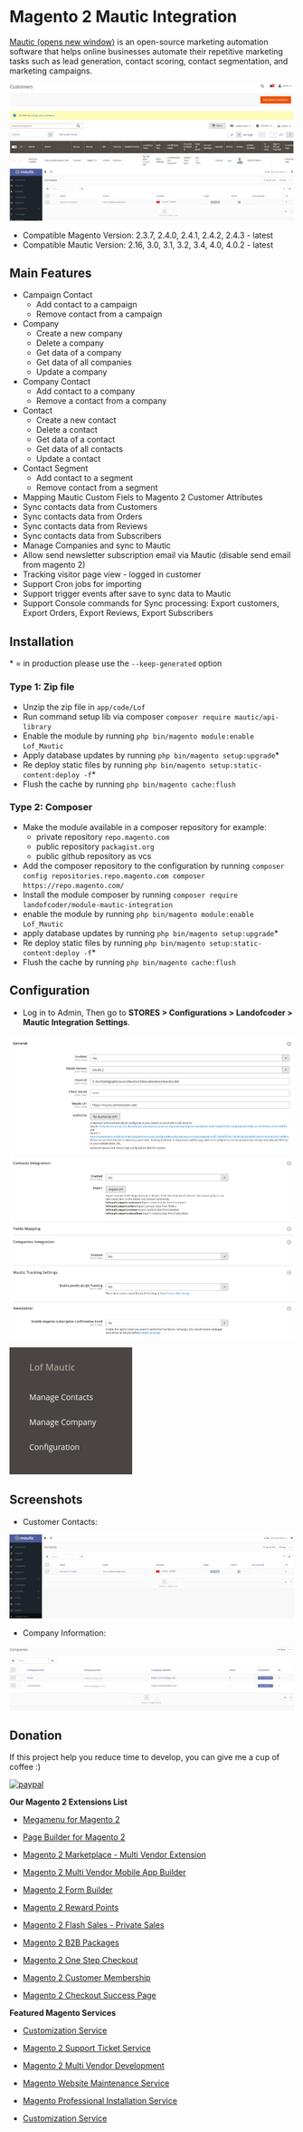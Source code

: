 # Magento 2 Mautic Integration

[Mautic (opens new window)](https://www.mautic.org/) is an open-source marketing automation software that helps online businesses automate their repetitive marketing tasks such as lead generation, contact scoring, contact segmentation, and marketing campaigns.

![Magento 2 Mautic Integration Module](./assets/5_preview.png)

* Compatible Magento Version: 2.3.7, 2.4.0, 2.4.1, 2.4.2, 2.4.3 - latest
* Compatible Mautic Version: 2.16, 3.0, 3.1, 3.2, 3.4, 4.0, 4.0.2 - latest

## Main Features

- Campaign Contact
    + Add contact to a campaign
    + Remove contact from a campaign
- Company
    + Create a new company
    + Delete a company
    + Get data of a company
    + Get data of all companies
    + Update a company
- Company Contact
    + Add contact to a company
    + Remove a contact from a company
- Contact
    + Create a new contact
    + Delete a contact
    + Get data of a contact
    + Get data of all contacts
    + Update a contact
- Contact Segment
    + Add contact to a segment
    + Remove contact from a segment
- Mapping Mautic Custom Fiels to Magento 2 Customer Attributes
- Sync contacts data from Customers
- Sync contacts data from Orders
- Sync contacts data from Reviews
- Sync contacts data from Subscribers
- Manage Companies and sync to Mautic
- Allow send newsletter subscription email via Mautic (disable send email from magento 2)
- Tracking visitor page view - logged in customer
- Support Cron jobs for importing
- Support trigger events after save to sync data to Mautic
- Support Console commands for Sync processing: Export customers, Export Orders, Export Reviews, Export Subscribers


## Installation
\* = in production please use the `--keep-generated` option

### Type 1: Zip file

 - Unzip the zip file in `app/code/Lof`
 - Run command setup lib via composer `composer require mautic/api-library`
 - Enable the module by running `php bin/magento module:enable Lof_Mautic`
 - Apply database updates by running `php bin/magento setup:upgrade`\*
 - Re deploy static files by running `php bin/magento setup:static-content:deploy -f`\*
 - Flush the cache by running `php bin/magento cache:flush`

### Type 2: Composer

 - Make the module available in a composer repository for example:
    - private repository `repo.magento.com`
    - public repository `packagist.org`
    - public github repository as vcs
 - Add the composer repository to the configuration by running `composer config repositories.repo.magento.com composer https://repo.magento.com/`
 - Install the module composer by running `composer require landofcoder/module-mautic-integration`
 - enable the module by running `php bin/magento module:enable Lof_Mautic`
 - apply database updates by running `php bin/magento setup:upgrade`\*
 - Re deploy static files by running `php bin/magento setup:static-content:deploy -f`\*
 - Flush the cache by running `php bin/magento cache:flush`


## Configuration

- Log in to Admin, Then go to **STORES > Configurations > Landofcoder > Mautic Integration Settings**.

![Config module](./assets/4_module_settings.png)

![Admin Menu](./assets/3_admin_menu.png)

## Screenshots

- Customer Contacts:

![Contacts](./assets/2_sync_customer_contacts.png)

- Company Information:

![Companies](./assets/1_companies_sync.png)



## Donation

If this project help you reduce time to develop, you can give me a cup of coffee :) 

[![paypal](https://www.paypalobjects.com/en_US/i/btn/btn_donateCC_LG.gif)](https://www.paypal.com/paypalme/allorderdesk)


**Our Magento 2 Extensions List**
* [Megamenu for Magento 2](https://landofcoder.com/magento-2-mega-menu-pro.html/)

* [Page Builder for Magento 2](https://landofcoder.com/magento-2-page-builder.html/)

* [Magento 2 Marketplace - Multi Vendor Extension](https://landofcoder.com/magento-2-marketplace-extension.html/)

* [Magento 2 Multi Vendor Mobile App Builder](https://landofcoder.com/magento-2-multi-vendor-mobile-app.html/)

* [Magento 2 Form Builder](https://landofcoder.com/magento-2-form-builder.html/)

* [Magento 2 Reward Points](https://landofcoder.com/magento-2-reward-points.html/)

* [Magento 2 Flash Sales - Private Sales](https://landofcoder.com/magento-2-flash-sale.html)

* [Magento 2 B2B Packages](https://landofcoder.com/magento-2-b2b-extension-package.html)

* [Magento 2 One Step Checkout](https://landofcoder.com/magento-2-one-step-checkout.html/)

* [Magento 2 Customer Membership](https://landofcoder.com/magento-2-membership-extension.html/)

* [Magento 2 Checkout Success Page](https://landofcoder.com/magento-2-checkout-success-page.html/)


**Featured Magento Services**

* [Customization Service](https://landofcoder.com/magento-2-create-online-store/)

* [Magento 2 Support Ticket Service](https://landofcoder.com/magento-support-ticket.html/)

* [Magento 2 Multi Vendor Development](https://landofcoder.com/magento-2-create-marketplace/)

* [Magento Website Maintenance Service](https://landofcoder.com/magento-2-customization-service/)

* [Magento Professional Installation Service](https://landofcoder.com/magento-2-installation-service.html)

* [Customization Service](https://landofcoder.com/magento-customization-service.html)
